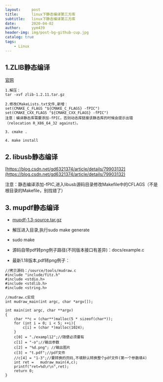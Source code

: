 ```yaml
---
layout:     post
title:      linux下静态编译第三方库
subtitle:   linux下静态编译第三方库
date:       2020-04-02
author:     yym439
header-img: img/post-bg-github-cup.jpg
catalog: true
tags:
    - Linux
---
```


## 1.ZLIB静态编译

[官网](http://www.zlib.net/)

```
1.解压：
tar -xvf zlib-1.2.11.tar.gz

2.修改CMakeLists.txt文件,新增：
set(CMAKE_C_FLAGS "${CMAKE_C_FLAGS} -fPIC")
set(CMAKE_CXX_FLAGS "${CMAKE_CXX_FLAGS} -fPIC")
注意：编译静态库需要添加-fPIC，否则动态库链接该静态库的时候会提示出错
（relocation R_X86_64_32 against）。

3. cmake .

4. make install
```

## 2. libusb静态编译
[https://blog.csdn.net/gd6321374/article/details/79903132](https://blog.csdn.net/gd6321374/article/details/79903132)

注意：静态编译添加-fPIC,进入libusb源码目录修改Makefile中的CFLAGS（不是根目录的Makefile，别找错了）

## 3. mupdf静态编译

- [mupdf-1.3-source.tar.gz](https://www.mupdf.com/downloads/index.html)

- 解压进入目录,执行sudo make generate

- sudo make

- 源码自带pdf转png例子路径(不同版本接口有差异)：docs/example.c

- 最新1.18版本,pdf转png例子：
```
//拷贝源码：/source/tools/mudraw.c
#include "include/fitz.h"
#include <stdio.h>
#include <stdlib.h>
#include <string.h>

//mudraw.c实现
int mudraw_main(int argc, char *argv[]);

int main(int argc, char **argv)
{
	char **c = (char**)malloc(5 * sizeof(char*));
	for (int i = 0; i < 5; ++i){
		c[i] = (char *)malloc(1024);
	}
	c[0] = "./exampl12";//随便必须要有
	c[1] = "-o";//输出参数
	c[2] = "%d.png"; //输出图片
	c[3] = "t.pdf";//pdf文件
	//c[4] = "1-3";//要转换的页码,不填默认转换整个pdf文件(第一个参数填4)
	int ret = 	mudraw_main(4,c);
	printf("ret=%d\r\n",ret);
	return 0;
}
```